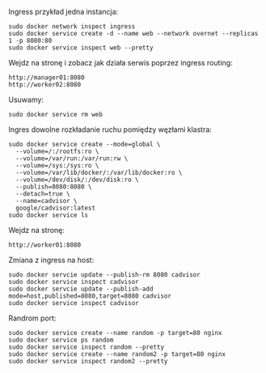 Ingress przykład jedna instancja:
```
sudo docker network inspect ingress
sudo docker service create -d --name web --network overnet --replicas 1 -p 8080:80
sudo docker service inspect web --pretty
```
Wejdz na stronę i zobacz jak działa serwis poprzez ingress routing:
```
http://manager01:8080
http://worker02:8080
```
Usuwamy:
```
sudo docker service rm web
```
Ingres dowolne rozkładanie ruchu pomiędzy węzłami klastra:
```
sudo docker service create --mode=global \
  --volume=/:/rootfs:ro \
  --volume=/var/run:/var/run:rw \
  --volume=/sys:/sys:ro \
  --volume=/var/lib/docker/:/var/lib/docker:ro \
  --volume=/dev/disk/:/dev/disk:ro \
  --publish=8080:8080 \
  --detach=true \
  --name=cadvisor \
  google/cadvisor:latest
sudo docker service ls
```
Wejdz na stronę:
```
http://worker01:8080
```
Zmiana z ingress na host:
```
sudo docker servcie update --publish-rm 8080 cadvisor
sudo docker service inspect cadvisor
sudo docker servcie update --publish-add mode=host,published=8080,target=8080 cadvisor
sudo docker service inspect cadvisor
```
Randrom port:
```
sudo docker service create --name random -p target=80 nginx
sudo docker service ps random
sudo docker service inspect random --pretty
sudo docker service create --name random2 -p target=80 nginx
sudo docker service inspect random2 --pretty
```
